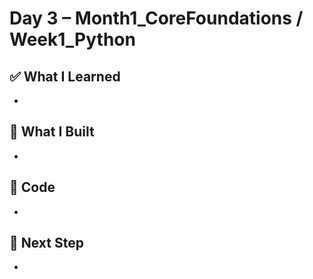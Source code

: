 # Day 3 – Month1_CoreFoundations / Week1_Python

## ✅ What I Learned
- 

## 🔨 What I Built
- 

## 📂 Code
- 

## 🎯 Next Step
- 
